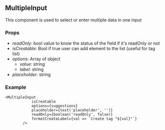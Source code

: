 ## MultipleInput

This component is used to select or enter multiple data in one input

### Props

-   _readOnly_: bool value to know the status of the field if it's readOnly or not
-   _isCreatable_: Bool if true user can add element to the list (useful for tag list)
-   _options_: Array of object
    -   _value_: string
    -   _label_: string
-   _placeholder_: string

### Example

```
<MultipleInput
            isCreatable
            options={suggestions}
            placeholder={text('placeholder', '')}
            readOnly={boolean('readOnly', false)}
            formatCreateLabel={val => `Create tag "${val}"`}
        />
```

